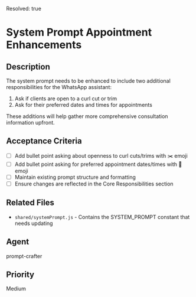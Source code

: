 Resolved: true

# System Prompt Appointment Enhancements

## Description

The system prompt needs to be enhanced to include two additional responsibilities for the WhatsApp assistant:

1. Ask if clients are open to a curl cut or trim
2. Ask for their preferred dates and times for appointments

These additions will help gather more comprehensive consultation information upfront.

## Acceptance Criteria

- [ ] Add bullet point asking about openness to curl cuts/trims with ✂️ emoji
- [ ] Add bullet point asking for preferred appointment dates/times with 📅 emoji
- [ ] Maintain existing prompt structure and formatting
- [ ] Ensure changes are reflected in the Core Responsibilities section

## Related Files

- `shared/systemPrompt.js` - Contains the SYSTEM_PROMPT constant that needs updating

## Agent

prompt-crafter

## Priority

Medium
